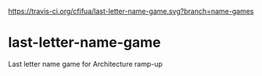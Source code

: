 https://travis-ci.org/cfifua/last-letter-name-game.svg?branch=name-games
# last-letter-name-game
Last letter name game for Architecture ramp-up
